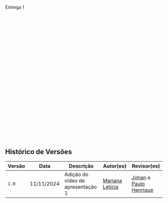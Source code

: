 Entrega 1

<iframe width="1000vw" height="400vh" src="" title="YouTube video player" frameborder="0" allow="accelerometer; autoplay; clipboard-write; encrypted-media; gyroscope; picture-in-picture" allowfullscreen></iframe>

## Histórico de Versões

| Versão |    Data    | Descrição                                 | Autor(es)                                       | Revisor(es)                                    |
| ------ | :--------: | ----------------------------------------- | ----------------------------------------------- | ---------------------------------------------- |
| `1.0`   | 11/11/2024 | Adição do vídeo de apresentação 1                         | [Mariana Letícia](https://github.com/Marianannn) |     [Johan](https://github.com/johan-rocha) e [Paulo Henrique](https://github.com/Nanashii76)     | 